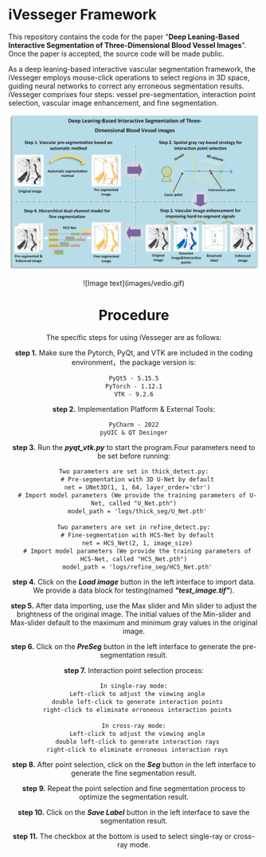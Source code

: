 # iVesseger Framework
This repository contains the code for the paper "**Deep Leaning-Based Interactive Segmentation of Three-Dimensional Blood Vessel Images**". Once the paper is accepted, the source code will be made public.

As a deep leaning-based interactive vascular segmentation framework, the iVesseger employs mouse-click operations to select regions in 3D space, guiding neural networks to correct any erroneous segmentation results. iVesseger comprises four steps: vessel pre-segmentation, interaction point selection, vascular image enhancement, and fine segmentation. 

![Image text](images/framework.jpg)

<div align=center>
 ![Image text](images/vedio.gif)
<div>

# Procedure
The specific steps for using iVesseger are as follows:

  **step 1.** Make sure the Pytorch, PyQt, and VTK are included in the coding environment，the package version is:
  
    PyQt5 - 5.15.5
    PyTorch - 1.12.1
    VTK - 9.2.6
    
  **step 2.** Implementation Platform & External Tools:
  
    PyCharm - 2022
    pyUIC & QT Desinger
    
  **step 3.** Run the ***pyqt_vtk.py*** to start the program.Four parameters need to be set before running:
  
    Two parameters are set in thick_detect.py:
      # Pre-segmentation with 3D U-Net by default
      net = UNet3D(1, 1, 64, layer_order='cbr')
      # Import model parameters (We provide the training parameters of U-Net, called "U_Net.pth")
      model_path = 'logs/thick_seg/U_Net.pth'
    
    Two parameters are set in refine_detect.py:
      # Fine-segmentation with HCS-Net by default
      net = HCS_Net(2, 1, image_size)
      # Import model parameters (We provide the training parameters of HCS-Net, called "HCS_Net.pth")
      model_path = 'logs/refine_seg/HCS_Net.pth'
    
  **step 4.** Click on the ***Load image*** button in the left interface to import data. We provide a data block for testing(named ***"test_image.tif"***).
    
  **step 5.** After data importing, use the Max slider and Min slider to adjust the brightness of the original image. The initial values of the Min-slider and Max-slider default to the maximum and minimum gray values in the original image.
    
  **step 6.** Click on the ***PreSeg*** button in the left interface to generate the pre-segmentation result.
    
  **step 7.** Interaction point selection process: 

    In single-ray mode:
      Left-click to adjust the viewing angle
      double left-click to generate interaction points
      right-click to eliminate erroneous interaction points
   
    In cross-ray mode:
      Left-click to adjust the viewing angle
      double left-click to generate interaction rays
      right-click to eliminate erroneous interaction rays

    
  **step 8.** After point selection, click on the ***Seg*** button in the left interface to generate the fine segmentation result.
    
  **step 9.** Repeat the point selection and fine segmentation process to optimize the segmentation result.
    
  **step 10.** Click on the ***Save Label*** button in the left interface to save the segmentation result.
    
  **step 11.** The checkbox at the bottom is used to select single-ray or cross-ray mode.

